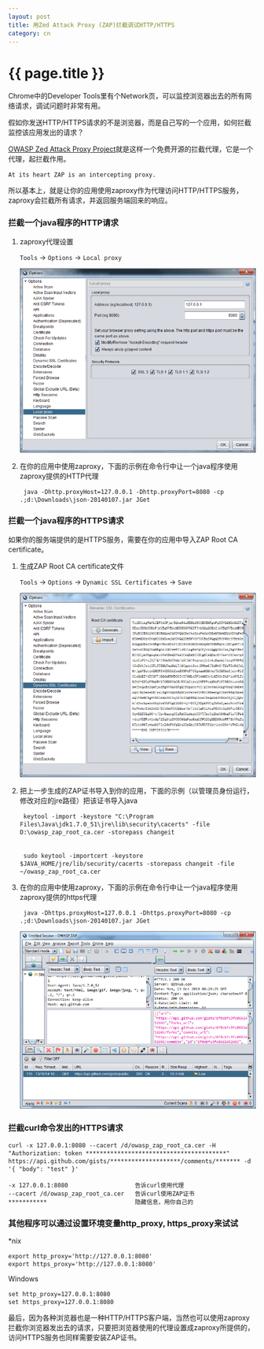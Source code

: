 ```yaml
---
layout: post
title: 用Zed Attack Proxy (ZAP)拦截调试HTTP/HTTPS
category: cn
---
```


{{ page.title }}
================

Chrome中的Developer Tools里有个Network页，可以监控浏览器出去的所有网络请求，调试问题时非常有用。

假如你发送HTTP/HTTPS请求的不是浏览器，而是自己写的一个应用，如何拦截监控该应用发出的请求？

[OWASP Zed Attack Proxy Project](https://www.owasp.org/index.php/OWASP_Zed_Attack_Proxy_Project)就是这样一个免费开源的拦截代理，它是一个代理，起拦截作用。

    At its heart ZAP is an intercepting proxy.

所以基本上，就是让你的应用使用zaproxy作为代理访问HTTP/HTTPS服务，zaproxy会拦截所有请求，并返回服务端回来的响应。

### 拦截一个java程序的HTTP请求
1. zaproxy代理设置

    `Tools` -> `Options` -> `Local proxy`

    ![zaproxy0](/assets/images/zaproxy0.png)

1. 在你的应用中使用zaproxy，下面的示例在命令行中让一个java程序使用zaproxy提供的HTTP代理

        java -Dhttp.proxyHost=127.0.0.1 -Dhttp.proxyPort=8080 -cp .;d:\Downloads\json-20140107.jar JGet


### 拦截一个java程序的HTTPS请求

如果你的服务端提供的是HTTPS服务，需要在你的应用中导入ZAP Root CA certificate。

1. 生成ZAP Root CA certificate文件

    `Tools` -> `Options` -> `Dynamic SSL Certificates` -> `Save`

    ![zaproxy1](/assets/images/zaproxy1.png)

1. 把上一步生成的ZAP证书导入到你的应用，下面的示例（以管理员身份运行，修改对应的jre路径）把该证书导入java

        keytool -import -keystore "C:\Program Files\Java\jdk1.7.0_51\jre\lib\security\cacerts" -file D:\owasp_zap_root_ca.cer -storepass changeit


        sudo keytool -importcert -keystore $JAVA_HOME/jre/lib/security/cacerts -storepass changeit -file ~/owasp_zap_root_ca.cer

1. 在你的应用中使用zaproxy，下面的示例在命令行中让一个java程序使用zaproxy提供的https代理

        java -Dhttps.proxyHost=127.0.0.1 -Dhttps.proxyPort=8080 -cp .;d:\Downloads\json-20140107.jar JGet

    ![zaproxy2](/assets/images/zaproxy2.png)

### 拦截curl命令发出的HTTPS请求

    curl -x 127.0.0.1:8080 --cacert /d/owasp_zap_root_ca.cer -H "Authorization: token ****************************************" https://api.github.com/gists/********************/comments/******* -d '{ "body": "test" }'

    -x 127.0.0.1:8080                   告诉curl使用代理
    --cacert /d/owasp_zap_root_ca.cer   告诉curl使用ZAP证书
    ***********                         隐藏信息，用你自己的

### 其他程序可以通过设置环境变量http_proxy, https_proxy来试试

*nix

    export http_proxy='http://127.0.0.1:8080'
    export https_proxy='http://127.0.0.1:8080'

Windows

    set http_proxy=127.0.0.1:8080
    set https_proxy=127.0.0.1:8080

最后，因为各种浏览器也是一种HTTP/HTTPS客户端，当然也可以使用zaproxy拦截你浏览器发出去的请求，只要把浏览器使用的代理设置成zaproxy所提供的，访问HTTPS服务也同样需要安装ZAP证书。
